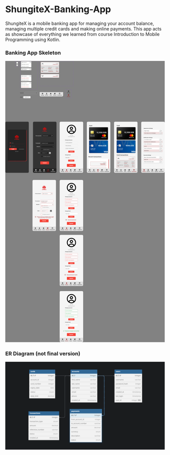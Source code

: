 # ShungiteX-Banking-App
ShungiteX is a mobile banking app for managing your account balance, managing multiple credit cards and making online payments. This app acts as showcase of everything we learned from course Introduction to Mobile Programming using Kotlin.
### Banking App Skeleton
![Bank App](images/bankingapp.jpg)
### ER Diagram (not final version)
![ER Diagram](images/erdiagram.png)
